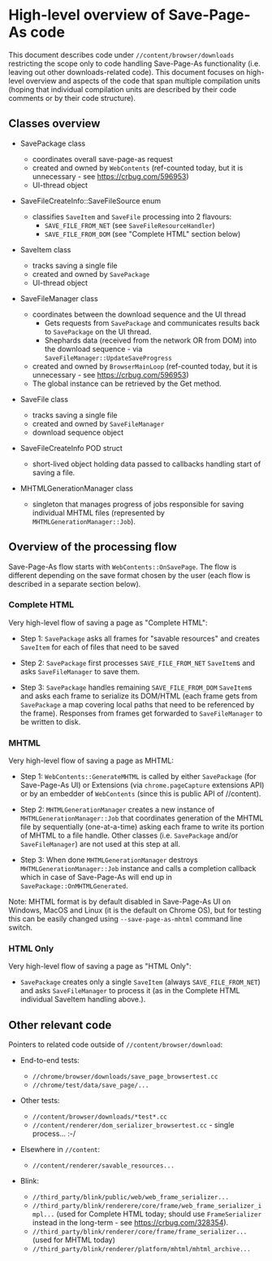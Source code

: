 # High-level overview of Save-Page-As code

This document describes code under `//content/browser/downloads`
restricting the scope only to code handling Save-Page-As functionality
(i.e. leaving out other downloads-related code).
This document focuses on high-level overview and aspects of the code that
span multiple compilation units (hoping that individual compilation units
are described by their code comments or by their code structure).

## Classes overview

* SavePackage class
    * coordinates overall save-page-as request
    * created and owned by `WebContents`
      (ref-counted today, but it is unnecessary - see https://crbug.com/596953)
    * UI-thread object

* SaveFileCreateInfo::SaveFileSource enum
    * classifies `SaveItem` and `SaveFile` processing into 2 flavours:
        * `SAVE_FILE_FROM_NET` (see `SaveFileResourceHandler`)
        * `SAVE_FILE_FROM_DOM` (see "Complete HTML" section below)

* SaveItem class
    * tracks saving a single file
    * created and owned by `SavePackage`
    * UI-thread object

* SaveFileManager class
    * coordinates between the download sequence and the UI thread
        * Gets requests from `SavePackage` and communicates results back to
          `SavePackage` on the UI thread.
        * Shephards data (received from the network OR from DOM) into
          the download sequence - via `SaveFileManager::UpdateSaveProgress`
    * created and owned by `BrowserMainLoop`
      (ref-counted today, but it is unnecessary - see https://crbug.com/596953)
    * The global instance can be retrieved by the Get method.

* SaveFile class
    * tracks saving a single file
    * created and owned by `SaveFileManager`
    * download sequence object

* SaveFileCreateInfo POD struct
    * short-lived object holding data passed to callbacks handling start of
      saving a file.

* MHTMLGenerationManager class
    * singleton that manages progress of jobs responsible for saving individual
      MHTML files (represented by `MHTMLGenerationManager::Job`).


## Overview of the processing flow

Save-Page-As flow starts with `WebContents::OnSavePage`.
The flow is different depending on the save format chosen by the user
(each flow is described in a separate section below).

### Complete HTML

Very high-level flow of saving a page as "Complete HTML":

* Step 1: `SavePackage` asks all frames for "savable resources"
          and creates `SaveItem` for each of files that need to be saved

* Step 2: `SavePackage` first processes `SAVE_FILE_FROM_NET`
          `SaveItem`s and asks `SaveFileManager` to save
          them.

* Step 3: `SavePackage` handles remaining `SAVE_FILE_FROM_DOM` `SaveItem`s and
          asks each frame to serialize its DOM/HTML (each frame gets from
          `SavePackage` a map covering local paths that need to be referenced by
          the frame).  Responses from frames get forwarded to `SaveFileManager`
          to be written to disk.


### MHTML

Very high-level flow of saving a page as MHTML:

* Step 1: `WebContents::GenerateMHTML` is called by either `SavePackage` (for
          Save-Page-As UI) or Extensions (via `chrome.pageCapture` extensions
          API) or by an embedder of `WebContents` (since this is public API of
          //content).

* Step 2: `MHTMLGenerationManager` creates a new instance of
          `MHTMLGenerationManager::Job` that coordinates generation of
          the MHTML file by sequentially (one-at-a-time) asking each
          frame to write its portion of MHTML to a file handle.  Other
          classes (i.e. `SavePackage` and/or `SaveFileManager`) are not
          used at this step at all.

* Step 3: When done `MHTMLGenerationManager` destroys
          `MHTMLGenerationManager::Job` instance and calls a completion
          callback which in case of Save-Page-As will end up in
          `SavePackage::OnMHTMLGenerated`.

Note: MHTML format is by default disabled in Save-Page-As UI on Windows, MacOS
and Linux (it is the default on Chrome OS), but for testing this can be easily
changed using `--save-page-as-mhtml` command line switch.


### HTML Only

Very high-level flow of saving a page as "HTML Only":

* `SavePackage` creates only a single `SaveItem` (always `SAVE_FILE_FROM_NET`)
  and asks `SaveFileManager` to process it
  (as in the Complete HTML individual SaveItem handling above.).


## Other relevant code

Pointers to related code outside of `//content/browser/download`:

* End-to-end tests:
    * `//chrome/browser/downloads/save_page_browsertest.cc`
    * `//chrome/test/data/save_page/...`

* Other tests:
    * `//content/browser/downloads/*test*.cc`
    * `//content/renderer/dom_serializer_browsertest.cc` - single process... :-/

* Elsewhere in `//content`:
    * `//content/renderer/savable_resources...`

* Blink:
    * `//third_party/blink/public/web/web_frame_serializer...`
    * `//third_party/blink/renderere/core/frame/web_frame_serializer_impl...`
      (used for Complete HTML today;  should use `FrameSerializer` instead in
      the long-term - see https://crbug.com/328354).
    * `//third_party/blink/renderer/core/frame/frame_serializer...`
      (used for MHTML today)
    * `//third_party/blink/renderer/platform/mhtml/mhtml_archive...`

